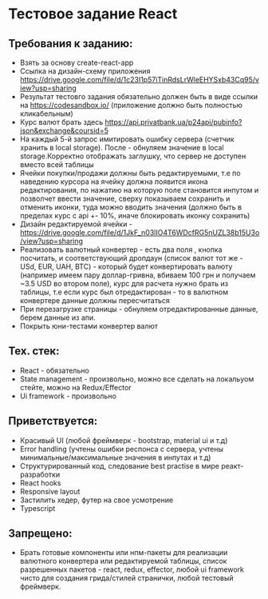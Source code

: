 
# Тестовое задание React 

## Требования к заданию:

* Взять за основу create-react-app
* Ссылка на дизайн-схему приложения https://drive.google.com/file/d/1c23I1p57iTinRdsLrWleEHYSxb43Cq95/view?usp=sharing
* Результат тестовго задания обязательно должен быть в виде ссылки на https://codesandbox.io/ (приложение должно быть полностью кликабельным)
* Курс валют брать здесь https://api.privatbank.ua/p24api/pubinfo?json&exchange&coursid=5
* На каждый 5-й запрос имитировать ошибку сервера (счетчик хранить в local storage). После - обнуляем значение в local storage.Корректно отображать заглушку, что сервер не доступен вместо всей таблицы
* Ячейки покупки/продажи должны быть редактируемыми, т.е по наведению курсора на ячейку должна появится икона редактирования, по нажатию на которую поле становится инпутом и позволчет ввести значение, сверху показываем сохранить и отменить иконки, туда можно вводить значения (должно быть в пределах курс с api +- 10%, иначе блокировать иконку сохранить)
* Дизайн редактируемой ячейки - https://drive.google.com/file/d/1JkF_n03lIO4T6WDcfRG5nUZL38b15U3o/view?usp=sharing
* Реализовать валютный конвертер - есть два поля , кнопка посчитать, и соответствующий дропдаун (список валют тот же - USd, EUR, UAH, BTC) -  который будет конвертировать валюту (например имеем пару доллар-гривна, вбиваем 100 грн и получаем ~3.5 USD  во втором поле), курс для расчета нужно брать из таблицы, т.е если курс был отредактирован - то в валютном конвертере данные должны пересчитаться
* При перезагрузке страницы - обнуляем отредактированные данные, берем данные из апи.
* Покрыть юни-тестами конвертер валют


## Тех. стек:

* React - обязательно
* State management - произвольно, можно все сделать на локальyом стейте, можно на Redux/Effector
* Ui framework -  произвольно


## Приветствуется:

* Красивый UI (любой фреймверк - bootstrap, material ui  и т.д)
* Error handling (учтены ошибки респонса с сервера, учтены минимальные/максимальные значения в инпутах и т.д)
* Структурированный код, следование best practise в мире реакт-разработки
* React hooks
* Responsive layout
* Застилить хедер, футер на свое усмотрение
* Typescript

## Запрещено:
* Брать готовые компоненты или нпм-пакеты для реализации валютного конвертера или редактируемой таблицы, список разрешенных пакетов - react, redux, effector,  любой ui framework чисто для создания грида/стилей странички, любой тестовый фреймверк.






